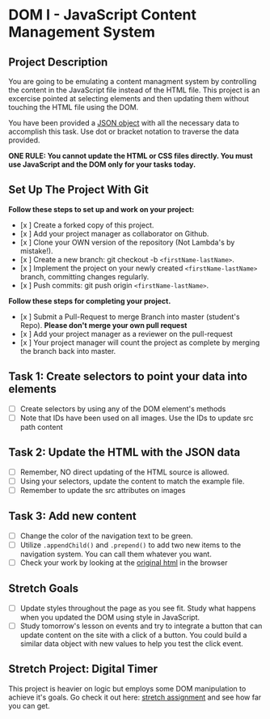 # DOM I - JavaScript Content Management System

## Project Description
You are going to be emulating a content managment system by controlling the content in the JavaScript file instead of the HTML file. This project is an excercise pointed at selecting elements and then updating them without touching the HTML file using the DOM.

You have been provided a [JSON object](js/index.js) with all the necessary data to accomplish this task.  Use dot or bracket notation to traverse the data provided.

**ONE RULE: You cannot update the HTML or CSS files directly.  You must use JavaScript and the DOM only for your tasks today.**

## Set Up The Project With Git

**Follow these steps to set up and work on your project:**

* [x ] Create a forked copy of this project.
* [x ] Add your project manager as collaborator on Github.
* [x ] Clone your OWN version of the repository (Not Lambda's by mistake!).
* [x ] Create a new branch: git checkout -b `<firstName-lastName>`.
* [x ] Implement the project on your newly created `<firstName-lastName>` branch, committing changes regularly.
* [x ] Push commits: git push origin `<firstName-lastName>`.

**Follow these steps for completing your project.**

* [x ] Submit a Pull-Request to merge <firstName-lastName> Branch into master (student's  Repo). **Please don't merge your own pull request**
* [x ] Add your project manager as a reviewer on the pull-request
* [x ] Your project manager will count the project as complete by merging the branch back into master.

## Task 1: Create selectors to point your data into elements
* [ ] Create selectors by using any of the DOM element's methods
* [ ] Note that IDs have been used on all images.  Use the IDs to update src path content

## Task 2: Update the HTML with the JSON data
* [ ] Remember, NO direct updating of the HTML source is allowed.
* [ ] Using your selectors, update the content to match the example file.
* [ ] Remember to update the src attributes on images

## Task 3: Add new content
* [ ] Change the color of the navigation text to be green.
* [ ] Utilize `.appendChild()` and `.prepend()` to add two new items to the navigation system. You can call them whatever you want.
* [ ] Check your work by looking at the [original html](original.html) in the browser

## Stretch Goals
* [ ] Update styles throughout the page as you see fit.  Study what happens when you updated the DOM using style in JavaScript.  
* [ ] Study tomorrow's lesson on events and try to integrate a button that can update content on the site with a click of a button.  You could build a similar data object with new values to help you test the click event.

## Stretch Project: Digital Timer
This project is heavier on logic but employs some DOM manipulation to achieve it's goals.  Go check it out here: [stretch assignment](stretch-assignment) and see how far you can get. 
